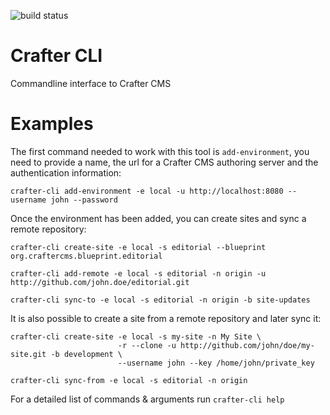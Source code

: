 ![build status](https://app.travis-ci.com/craftercms/cli.svg?branch=develop)

# Crafter CLI
Commandline interface to Crafter CMS

# Examples

The first command needed to work with this tool is `add-environment`, you need to provide a name, the url for a
Crafter CMS authoring server and the authentication information:

`crafter-cli add-environment -e local -u http://localhost:8080 --username john --password`

Once the environment has been added, you can create sites and sync a remote repository:

`crafter-cli create-site -e local -s editorial --blueprint org.craftercms.blueprint.editorial`

`crafter-cli add-remote -e local -s editorial -n origin -u http://github.com/john.doe/editorial.git`

`crafter-cli sync-to -e local -s editorial -n origin -b site-updates`

It is also possible to create a site from a remote repository and later sync it:

```
crafter-cli create-site -e local -s my-site -n My Site \
                        -r --clone -u http://github.com/john/doe/my-site.git -b development \
                        --username john --key /home/john/private_key
```

`crafter-cli sync-from -e local -s editorial -n origin`

For a detailed list of commands & arguments run `crafter-cli help`
